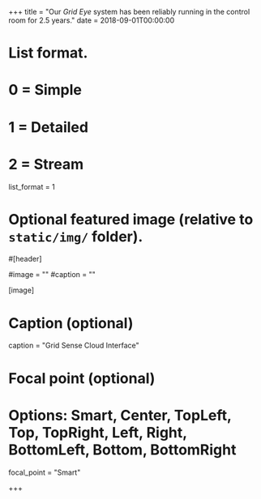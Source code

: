 +++
title = "Our *Grid Eye* system has been reliably running in the control room for 2.5 years."
date = 2018-09-01T00:00:00

# List format.
#   0 = Simple
#   1 = Detailed
#   2 = Stream
list_format = 1

# Optional featured image (relative to `static/img/` folder).
#[header]

#image = ""
#caption = ""

[image]
  # Caption (optional)
  caption = "Grid Sense Cloud Interface"
  
  # Focal point (optional)
  # Options: Smart, Center, TopLeft, Top, TopRight, Left, Right, BottomLeft, Bottom, BottomRight
  focal_point = "Smart"

+++
